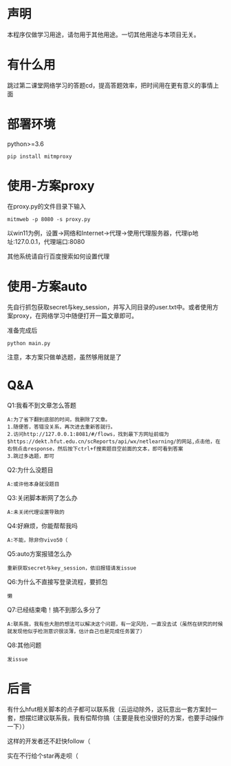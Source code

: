# 声明

本程序仅做学习用途，请勿用于其他用途。一切其他用途与本项目无关。

# 有什么用

跳过第二课堂网络学习的答题cd，提高答题效率，把时间用在更有意义的事情上面

# 部署环境

python>=3.6

    pip install mitmproxy

# 使用-方案proxy
在proxy.py的文件目录下输入

    mitmweb -p 8080 -s proxy.py

以win11为例，设置->网络和Internet->代理->使用代理服务器，代理ip地址:127.0.0.1，代理端口:8080

其他系统请自行百度搜索如何设置代理
# 使用-方案auto
先自行抓包获取secret与key_session，并写入同目录的user.txt中。或者使用方案proxy，在网络学习中随便打开一篇文章即可。

准备完成后

    python main.py

注意，本方案只做单选题，虽然够用就是了

# Q&A
Q1:我看不到文章怎么答题

    A:为了省下翻到底部的时间，我删除了文章。
    1.随便答，答错没关系，再次进去重新答就行。
    2.访问http://127.0.0.1:8081/#/flows，找到最下方网址前缀为$https://dekt.hfut.edu.cn/scReports/api/wx/netlearning/的网站,点击他，在右侧点击response，然后按下ctrl+f搜索题目空前面的文本，即可看到答案
    3.跳过多选题，即可

Q2:为什么没题目

    A:或许他本身就没题目

Q3:关闭脚本断网了怎么办

    A:未关闭代理设置导致的

Q4:好麻烦，你能帮帮我吗

    A:不能，除非你vivo50（

Q5:auto方案报错怎么办

    重新获取secret与key_session，依旧报错请发issue

Q6:为什么不直接写登录流程，要抓包

    懒

Q7:已经结束嘞！搞不到那么多分了

    A:联系我，我有些大胆的想法可以解决这个问题，有一定风险，一直没去试（虽然在研究的时候就发现他似乎检测意识很淡薄，估计自己也是完成任务罢了）

Q8:其他问题

    发issue


# 后言

有什么hfut相关脚本的点子都可以联系我（云运动除外，这玩意出一套方案封一套，想摆烂建议联系我，我有偿帮你搞（主要是我也没很好的方案，也要手动操作一下））

这样的开发者还不赶快follow（

实在不行给个star再走呗（
